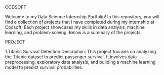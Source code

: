 CODSOFT

Welcome to my Data Science Internship Portfolio! In this repository, you will find a collection of projects that I have completed during my internship at Codsoft. Each project showcases my skills in data analysis, machine learning, and problem-solving. Below is a summary of the projects:

PROJECT

1.Titanic Survival Detection Description: This project focuses on analyzing the Titanic dataset to predict passenger survival. It involves data preprocessing, exploratory data analysis, and building a machine learning model to predict survival probabilities.

